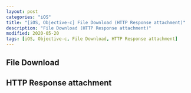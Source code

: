```yaml
---
layout: post
categories: "iOS"
title: "[iOS, Objective-c] File Download (HTTP Response attachment)"
description: "File Download (HTTP Response attachment)"
modified: 2020-05-20
tags: [iOS, Objective-c, File Download, HTTP Response attachment]
---
```


## File Download
<script src="https://gist.github.com/tigi44/4f1e542492aa6d9c17971e4423bdb506.js"></script>
## HTTP Response attachment
<script src="https://gist.github.com/tigi44/cfd6c0fc466dfef29122c62522317968.js"></script>
